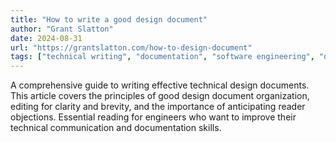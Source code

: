```yaml
---
title: "How to write a good design document"
author: "Grant Slatton"
date: 2024-08-31
url: "https://grantslatton.com/how-to-design-document"
tags: ["technical writing", "documentation", "software engineering", "design", "communication"]
---
```


A comprehensive guide to writing effective technical design documents. This article covers the principles of good design document organization, editing for clarity and brevity, and the importance of anticipating reader objections. Essential reading for engineers who want to improve their technical communication and documentation skills.